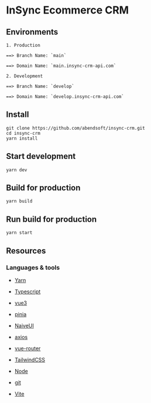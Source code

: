 # InSync Ecommerce CRM

## Environments

```
1. Production

==> Branch Name: `main`

==> Domain Name: `main.insync-crm-api.com`

2. Development

==> Branch Name: `develop`

==> Domain Name: `develop.insync-crm-api.com`
```

## Install

```
git clone https://github.com/abendsoft/insync-crm.git
cd insync-crm
yarn install
```

## Start development

```
yarn dev
```

## Build for production

```
yarn build
```

## Run build for production

```
yarn start
```

## Resources

### Languages & tools

- [Yarn](https://yarnpkg.com/)

- [Typescript](https://www.typescriptlang.org/)

- [vue3](https://vuejs.org/)

- [pinia](https://pinia.vuejs.org/)

- [NaiveUI](https://www.naiveui.com/en-US/os-theme)

- [axios](https://axios-http.com/docs/intro)

- [vue-router](https://router.vuejs.org/)

- [TailwindCSS](https://tailwindcss.com/)

- [Node](http://nodejs.org/)

- [git](https://git-scm.com/)

- [Vite](https://vitejs.dev/)
